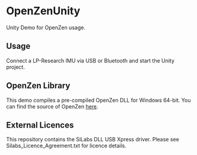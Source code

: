 # OpenZenUnity

Unity Demo for OpenZen usage.

## Usage

Connect a LP-Research IMU via USB or Bluetooth and start the Unity project.

## OpenZen Library

This demo compiles a pre-compiled OpenZen DLL for Windows 64-bit. You can find the
source of OpenZen [here](https://bitbucket.org/lpresearch/openzen/).

## External Licences

This repository contains the SiLabs DLL USB Xpress driver. Please see
Silabs_Licence_Agreement.txt for licence details.
